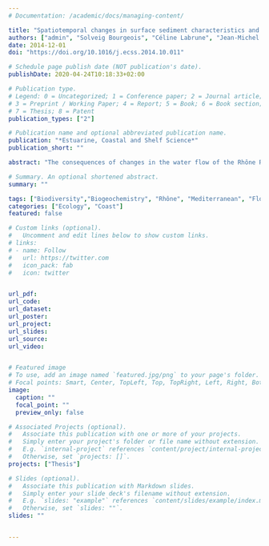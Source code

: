 ```yaml
---
# Documentation: /academic/docs/managing-content/

title: "Spatiotemporal changes in surface sediment characteristics and benthic macrofauna composition off the Rhône River in relation to its hydrological regime"
authors: ["admin", "Solveig Bourgeois", "Céline Labrune", "Jean-Michel Amouroux", "Karine Escoubeyrou", "Roselyne Buscail", "Alicia Romero-Ramirez", "François Lantoine", "Gilles Vétion", "Sabrina Bichon", "Martin Desmalades", "Béatrice Rivière", "Bruno Deflandre", "Antoine Grémare"]
date: 2014-12-01
doi: "https://doi.org/10.1016/j.ecss.2014.10.011"

# Schedule page publish date (NOT publication's date).
publishDate: 2020-04-24T10:18:33+02:00

# Publication type.
# Legend: 0 = Uncategorized; 1 = Conference paper; 2 = Journal article;
# 3 = Preprint / Working Paper; 4 = Report; 5 = Book; 6 = Book section;
# 7 = Thesis; 8 = Patent
publication_types: ["2"]

# Publication name and optional abbreviated publication name.
publication: "*Estuarine, Coastal and Shelf Science*"
publication_short: ""

abstract: "The consequences of changes in the water flow of the Rhône River on surface sediment characteristics and benthic macrofauna composition were assessed within 3 distinct areas: (1) the delta front, (2) the prodelta, and (3) the distal zone. Five stations were sampled during or closely after: (1) an oceanic flood (April 2007), (2) a generalized flood (May 2008), (3) a Cevenol flood (December 2008), and (4) a dry period (July 2011). Measurements of sediment characteristics included granulometry (D0.5), bulk descriptors of sedimentary organics (OC, TN and THAA), descriptors of labile components of sedimentary organics (chloropigments, EHAA), and both descriptors of origin (Chl-b/Chl-a, C/N) and lability (Chl-a/(Chl-a+Phaeo-a), EHAA/THAA) of sedimentary organics. Sediment Profile Images were collected during April 2007, May 2008 and July 2011. Temporal changes in both sedimentary organics and benthic macrofauna were more important in the delta front and the prodelta than in the distal zone. Bulk characteristics of sedimentary organics presented decreasing inshore/offshore gradients during both April 2007 and July 2011 but not during May and December 2008. There were significant temporal changes in EHAA/THAA at all stations. Changes in benthic macrofauna composition differed between: (1) the delta front and the prodelta, and (2) the distal zone. In the former area, the dry period was associated with establishing a mature community characterized by high abundances and species richness. The best description of spatiotemporal changes in benthic macrofauna composition by surface sediment characteristics was obtained using D0.5, Chl-b/Chl-a, Chl-a/(Chl-a+Phaeo-a) and EHAA, which supports the role of the quality of sedimentary organics in controlling benthic macrofauna composition."

# Summary. An optional shortened abstract.
summary: ""

tags: ["Biodiversity","Biogeochemistry", "Rhône", "Mediterranean", "Flood", "Thesis"]
categories: ["Ecology", "Coast"]
featured: false

# Custom links (optional).
#   Uncomment and edit lines below to show custom links.
# links:
# - name: Follow
#   url: https://twitter.com
#   icon_pack: fab
#   icon: twitter


url_pdf: 
url_code:
url_dataset: 
url_poster: 
url_project:
url_slides:
url_source:
url_video: 


# Featured image
# To use, add an image named `featured.jpg/png` to your page's folder. 
# Focal points: Smart, Center, TopLeft, Top, TopRight, Left, Right, BottomLeft, Bottom, BottomRight.
image:
  caption: ""
  focal_point: ""
  preview_only: false

# Associated Projects (optional).
#   Associate this publication with one or more of your projects.
#   Simply enter your project's folder or file name without extension.
#   E.g. `internal-project` references `content/project/internal-project/index.md`.
#   Otherwise, set `projects: []`.
projects: ["Thesis"]

# Slides (optional).
#   Associate this publication with Markdown slides.
#   Simply enter your slide deck's filename without extension.
#   E.g. `slides: "example"` references `content/slides/example/index.md`.
#   Otherwise, set `slides: ""`.
slides: ""


---
```

